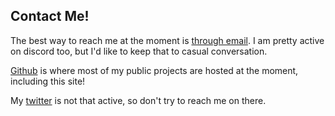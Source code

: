 ## Contact Me!

The best way to reach me at the moment is [through email](mailto:jake@fulmine.xyz). I am pretty active on discord too, but I'd like to keep that to casual conversation.

[Github](https://github.com/draconizations) is where most of my public projects are hosted at the moment, including this site!

My [twitter](https://twitter.com/fxlmine) is not that active, so don't try to reach me on there.

